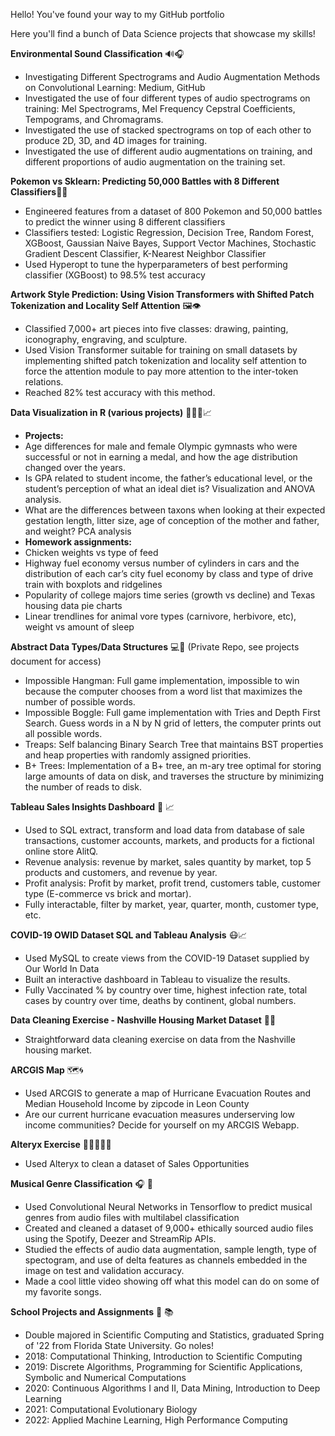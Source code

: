 Hello! You've found your way to my GitHub portfolio

Here you'll find a bunch of Data Science projects that showcase my skills!

**Environmental Sound Classification** 🔊🎧
- Investigating Different Spectrograms and Audio Augmentation Methods on Convolutional Learning: Medium, GitHub
- Investigated the use of four different types of audio spectrograms on training: Mel Spectrograms, Mel Frequency Cepstral Coefficients, Tempograms, and Chromagrams.
- Investigated the use of stacked spectrograms on top of each other to produce 2D, 3D, and 4D images for training.
- Investigated the use of different audio augmentations on training, and different proportions of audio augmentation on the training set.




**Pokemon vs Sklearn: Predicting 50,000 Battles with 8 Different Classifiers**👾🤖
- Engineered features from a dataset of 800 Pokemon and 50,000 battles to predict the winner using 8 different classifiers
- Classifiers tested: Logistic Regression, Decision Tree, Random Forest, XGBoost, Gaussian Naive Bayes, Support Vector Machines, Stochastic Gradient Descent Classifier, K-Nearest Neighbor Classifier
- Used Hyperopt to tune the hyperparameters of best performing classifier (XGBoost) to 98.5% test accuracy

**Artwork Style Prediction: Using Vision Transformers with Shifted Patch Tokenization and Locality Self Attention** 🖼👁
- Classified 7,000+ art pieces into five classes: drawing, painting, iconography, engraving, and sculpture.
- Used Vision Transformer suitable for training on small datasets by implementing shifted patch tokenization and locality self attention to force the attention module to pay more attention to the inter-token relations.
- Reached 82% test accuracy with this method.

**Data Visualization in R (various projects)** 👨🏽‍💻📈
- **Projects:**
- Age differences for male and female Olympic gymnasts who were successful or not in earning a medal, and how the age distribution changed over the years.
- Is GPA related to student income, the father’s educational level, or the student’s perception of what an ideal diet is? Visualization and ANOVA analysis.
- What are the differences between taxons when looking at their expected gestation length, litter size, age of conception of the mother and father, and weight? PCA analysis
- **Homework assignments:**
- Chicken weights vs type of feed
- Highway fuel economy versus number of cylinders in cars and the distribution of each car’s city fuel economy by class and type of drive train with boxplots and ridgelines
- Popularity of college majors time series (growth vs decline) and Texas housing data pie charts
- Linear trendlines for animal vore types (carnivore, herbivore, etc), weight vs amount of sleep

**Abstract Data Types/Data Structures** 💻💾 (Private Repo, see projects document for access)
- Impossible Hangman: Full game implementation, impossible to win because the computer chooses from a word list that maximizes the number of possible words.
- Impossible Boggle: Full game implementation with Tries and Depth First Search. Guess words in a N by N grid of letters, the computer prints out all possible words.
- Treaps: Self balancing Binary Search Tree that maintains BST properties and heap properties with randomly assigned priorities.
- B+ Trees: Implementation of a B+ tree, an m-ary tree optimal for storing large amounts of data on disk, and traverses the structure by minimizing the number of reads to disk.


**Tableau Sales Insights Dashboard** 💸 📈
- Used to SQL extract, transform and load data from database of sale transactions, customer accounts, markets, and products for a fictional online store AlitQ.
- Revenue analysis: revenue by market, sales quantity by market, top 5 products and customers, and revenue by year.
- Profit analysis: Profit by market, profit trend, customers table, customer type (E-commerce vs brick and mortar).
- Fully interactable, filter by market, year, quarter, month, customer type, etc.

**COVID-19 OWID Dataset SQL and Tableau Analysis** 😷📈
- Used MySQL to create views from the COVID-19 Dataset supplied by Our World In Data
- Built an interactive dashboard in Tableau to visualize the results.
- Fully Vaccinated % by country over time, highest infection rate, total cases by country over time, deaths by continent, global numbers.

**Data Cleaning Exercise - Nashville Housing Market Dataset** 🧼🏡
- Straightforward data cleaning exercise on data from the Nashville housing market.

**ARCGIS Map** 🗺🌀
- Used ARCGIS to generate a map of Hurricane Evacuation Routes and Median Household Income by zipcode in Leon County
- Are our current hurricane evacuation measures underserving low income communities? Decide for yourself on my ARCGIS Webapp.

**Alteryx Exercise** 👨🏽‍💻🏋🏽
- Used Alteryx to clean a dataset of Sales Opportunities

**Musical Genre Classification** 🎧 🎨
- Used Convolutional Neural Networks in Tensorflow to predict musical genres from audio files with multilabel classification
- Created and cleaned a dataset of 9,000+ ethically sourced audio files using the Spotify, Deezer and StreamRip APIs.
- Studied the effects of audio data augmentation, sample length, type of spectogram, and use of delta features as channels embedded in the image on test and validation accuracy.
- Made a cool little video showing off what this model can do on some of my favorite songs.

**School Projects and Assignments** 🍢 📚
- Double majored in Scientific Computing and Statistics, graduated Spring of '22 from Florida State University. Go noles!
- 2018: Computational Thinking, Introduction to Scientific Computing
- 2019: Discrete Algorithms, Programming for Scientific Applications, Symbolic and Numerical Computations
- 2020: Continuous Algorithms I and II, Data Mining, Introduction to Deep Learning
- 2021: Computational Evolutionary Biology
- 2022: Applied Machine Learning, High Performance Computing





<!---
notabelardoriojas/notabelardoriojas is a ✨ special ✨ repository because its `README.md` (this file) appears on your GitHub profile.
You can click the Preview link to take a look at your changes.
--->
